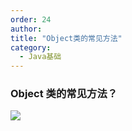 ```yaml
---
order: 24
author: 
title: "Object类的常见方法"
category:
  - Java基础
---
```


### Object 类的常见方法？

![](https://qtp-1324720525.cos.ap-shanghai.myqcloud.com/blog/image-20250209150056345.png)